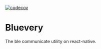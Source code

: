 [![codecov](https://codecov.io/gh/1natsu172/bluevery/branch/master/graph/badge.svg?token=YSUJFHKCW3)](https://codecov.io/gh/1natsu172/bluevery)

# Bluevery

The ble communicate utility on react-native.